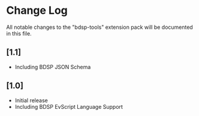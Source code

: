 # Change Log

All notable changes to the "bdsp-tools" extension pack will be documented in this file.

## [1.1]

- Including BDSP JSON Schema

## [1.0]

- Initial release
- Including BDSP EvScript Language Support
